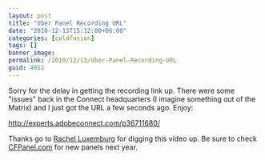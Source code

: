 ```yaml
---
layout: post
title: "Uber Panel Recording URL"
date: "2010-12-13T15:12:00+06:00"
categories: [coldfusion]
tags: []
banner_image: 
permalink: /2010/12/13/Uber-Panel-Recording-URL
guid: 4051
---
```


Sorry for the delay in getting the recording link up. There were some "issues" back in the Connect headquarters (I imagine something out of the Matrix) and I just got the URL a few seconds ago. Enjoy:

<a href="http://experts.adobeconnect.com/p36711680/">http://experts.adobeconnect.com/p36711680/</a>

Thanks go to <a href="http://www.rluxemburg.com">Rachel Luxemburg</A> for digging this video up. Be sure to check <a href="http://www.cfpanel.com">CFPanel.com</a> for new panels next year.